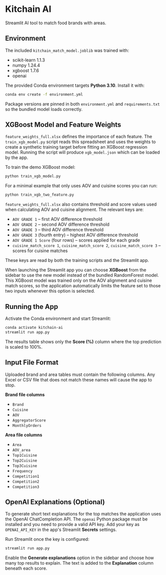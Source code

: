 # Kitchain AI

Streamlit AI tool to match food brands with areas.

## Environment

The included `kitchain_match_model.joblib` was trained with:

- scikit-learn 1.1.3
- numpy 1.24.4
- xgboost 1.7.6
- openai

The provided Conda environment targets **Python 3.10**. Install it with:

```bash
conda env create -f environment.yml
```

Package versions are pinned in both `environment.yml` and `requirements.txt`
so the bundled model loads correctly.

## XGBoost Model and Feature Weights

`feature_weights_full.xlsx` defines the importance of each feature. The
`train_xgb_model.py` script reads this spreadsheet and uses the weights to
create a synthetic training target before fitting an XGBoost
regression model. Running the script will produce `xgb_model.json` which can be
loaded by the app.

To train the demo XGBoost model:

```bash
python train_xgb_model.py
```

For a minimal example that only uses AOV and cuisine scores you can run:

```bash
python train_xgb_two_feature.py
```

`feature_weights_full.xlsx` also contains threshold and score values used when
calculating AOV and cuisine alignment. The relevant keys are:

- `AOV GRADE 1` – first AOV difference threshold
- `AOV GRADE 2` – second AOV difference threshold
- `AOV GRADE 3` – third AOV difference threshold
- `AOV GRADE 3` (fourth entry) – highest AOV difference threshold
- `AOV GRADE 1 Score` (four rows) – scores applied for each grade
- `cuisine_match_score 1`, `cuisine_match_score 2`, `cuisine_match_score 3` –
  scores for cuisine matches

These keys are read by both the training scripts and the Streamlit app.

When launching the Streamlit app you can choose **XGBoost** from the sidebar to
use the new model instead of the bundled RandomForest model. This XGBoost model
was trained only on the AOV alignment and cuisine match scores, so the
application automatically limits the feature set to those two inputs whenever
this option is selected.

## Running the App

Activate the Conda environment and start Streamlit:

```bash
conda activate kitchain-ai
streamlit run app.py
```

The results table shows only the **Score (%)** column where the top
prediction is scaled to 100%.

## Input File Format

Uploaded brand and area tables must contain the following columns. Any
Excel or CSV file that does not match these names will cause the app to stop.

**Brand file columns**

- `Brand`
- `Cuisine`
- `AOV`
- `AggregatorScore`
- `MonthlyOrders`

**Area file columns**

- `Area`
- `AOV_area`
- `Top1Cuisine`
- `Top2Cuisine`
- `Top3Cuisine`
- `Frequency`
- `Competition1`
- `Competition2`
- `Competition3`

## OpenAI Explanations (Optional)

To generate short text explanations for the top matches the application
uses the OpenAI ChatCompletion API. The `openai` Python package must be
installed and you need to provide a valid API key. Add your key as
`OPENAI_API_KEY` in the app's Streamlit **Secrets** settings.

Run Streamlit once the key is configured:

```bash
streamlit run app.py
```

Enable the **Generate explanations** option in the sidebar and choose how many
top results to explain. The text is added to the **Explanation** column beneath
each score.
